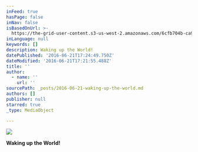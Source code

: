 ```yaml
---
inFeed: true
hasPage: false
inNav: false
isBasedOnUrl: >-
  https://the-grid-user-content.s3-us-west-2.amazonaws.com/6cfb704b-ca9c-4a00-a39b-95aeefbc3175.jpg
inLanguage: null
keywords: []
description: Waking up the World!
datePublished: '2016-06-21T17:24:49.750Z'
dateModified: '2016-06-21T17:21:55.488Z'
title: ''
author:
  - name: ''
    url: ''
sourcePath: _posts/2016-06-21-waking-up-the-world.md
authors: []
publisher: null
starred: true
_type: MediaObject

---
```

![](https://imgflo.herokuapp.com/graph/vahj1ThiexotieMo/65dcd6928826dfd32527f62262f42e0b/croprotate.jpg?cropheight=3420&cropwidth=5003&degrees=0&input=https%3A%2F%2Fthe-grid-user-content.s3-us-west-2.amazonaws.com%2F6cfb704b-ca9c-4a00-a39b-95aeefbc3175.jpg&x=39&y=0)

**Waking up the World!**